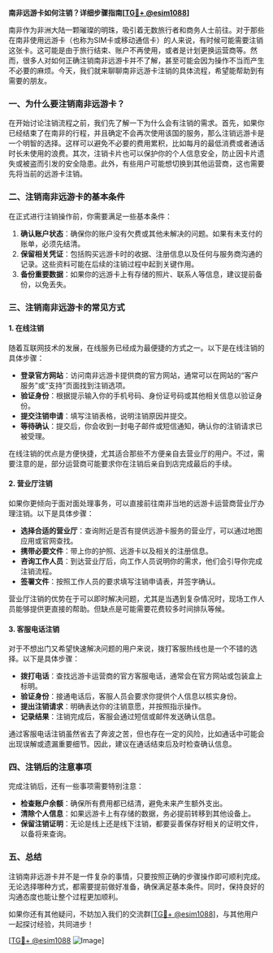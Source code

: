 **南非远游卡如何注销？详细步骤指南[[TG💪+ @esim1088](https://t.me/s/esim1088)]**

南非作为非洲大陆一颗璀璨的明珠，吸引着无数旅行者和商务人士前往。对于那些在南非使用远游卡（也称为SIM卡或移动通信卡）的人来说，有时候可能需要注销这张卡。这可能是由于旅行结束、账户不再使用，或者是计划更换运营商等。然而，很多人对如何正确注销南非远游卡并不了解，甚至可能会因为操作不当而产生不必要的麻烦。今天，我们就来聊聊南非远游卡注销的具体流程，希望能帮助到有需要的朋友。

### **一、为什么要注销南非远游卡？**

在开始讨论注销流程之前，我们先了解一下为什么会有注销的需求。首先，如果你已经结束了在南非的行程，并且确定不会再次使用该国的服务，那么注销远游卡是一个明智的选择。这样可以避免不必要的费用累积，比如每月的最低消费或者通话时长未使用的浪费。其次，注销卡片也可以保护你的个人信息安全，防止因卡片遗失或被盗而引发的安全隐患。此外，有些用户可能想切换到其他运营商，这也需要先将当前的远游卡注销。

### **二、注销南非远游卡的基本条件**

在正式进行注销操作前，你需要满足一些基本条件：

1. **确认账户状态**：确保你的账户没有欠费或其他未解决的问题。如果有未支付的账单，必须先结清。
2. **保留相关凭证**：包括购买远游卡时的收据、注册信息以及任何与服务商沟通的记录。这些资料可能在后续的注销过程中起到关键作用。
3. **备份重要数据**：如果你的远游卡上有存储的照片、联系人等信息，建议提前备份，以免丢失。

### **三、注销南非远游卡的常见方式**

#### **1. 在线注销**

随着互联网技术的发展，在线服务已经成为最便捷的方式之一。以下是在线注销的具体步骤：

- **登录官方网站**：访问南非远游卡提供商的官方网站，通常可以在网站的“客户服务”或“支持”页面找到注销选项。
- **验证身份**：根据提示输入你的手机号码、身份证号码或其他相关信息以验证身份。
- **提交注销申请**：填写注销表格，说明注销原因并提交。
- **等待确认**：提交后，你会收到一封电子邮件或短信通知，确认你的注销请求已被受理。

在线注销的优点是方便快捷，尤其适合那些不方便亲自去营业厅的用户。不过，需要注意的是，部分运营商可能要求你在注销后亲自到店完成最后的手续。

#### **2. 营业厅注销**

如果你更倾向于面对面处理事务，可以直接前往南非当地的远游卡运营商营业厅办理注销。以下是具体步骤：

- **选择合适的营业厅**：查询附近是否有提供远游卡服务的营业厅，可以通过地图应用或官网查找。
- **携带必要文件**：带上你的护照、远游卡以及相关的注册信息。
- **咨询工作人员**：到达营业厅后，向工作人员说明你的需求，他们会引导你完成注销流程。
- **签署文件**：按照工作人员的要求填写注销申请表，并签字确认。

营业厅注销的优势在于可以即时解决问题，尤其是当遇到复杂情况时，现场工作人员能够提供更直接的帮助。但缺点是可能需要花费较多时间排队等候。

#### **3. 客服电话注销**

对于不想出门又希望快速解决问题的用户来说，拨打客服热线也是一个不错的选择。以下是具体步骤：

- **拨打电话**：查找远游卡运营商的官方客服电话，通常会在官方网站或包装盒上标明。
- **验证身份**：接通电话后，客服人员会要求你提供个人信息以核实身份。
- **提出注销请求**：明确表达你的注销意愿，并按照指示操作。
- **记录结果**：注销完成后，客服会通过短信或邮件发送确认信息。

通过客服电话注销虽然省去了奔波之苦，但也存在一定的风险，比如通话中可能会出现误解或遗漏重要细节。因此，建议在通话结束后及时检查确认信息。

### **四、注销后的注意事项**

完成注销后，还有一些事项需要特别注意：

- **检查账户余额**：确保所有费用都已结清，避免未来产生额外支出。
- **清除个人信息**：如果远游卡上有存储的数据，务必提前转移到其他设备上。
- **保留注销证明**：无论是线上还是线下注销，都要妥善保存好相关的证明文件，以备将来查询。

### **五、总结**

注销南非远游卡并不是一件复杂的事情，只要按照正确的步骤操作即可顺利完成。无论选择哪种方式，都需要提前做好准备，确保满足基本条件。同时，保持良好的沟通态度也能让整个过程更加顺利。

如果你还有其他疑问，不妨加入我们的交流群[[TG💪+ @esim1088](https://t.me/s/esim1088)]，与其他用户一起探讨经验，共同进步！

[[TG💪+ @esim1088](https://t.me/s/esim1088) ![Image](https://i.postimg.cc/4NQfJmqS/Snipaste-2025-05-13-00-14-12.png)]